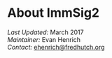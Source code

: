 About ImmSig2
=========
  
*Last Updated:* March 2017  
*Maintainer:* Evan Henrich  
*Contact:* ehenrich@fredhutch.org

